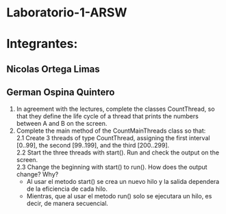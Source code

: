 
# Laboratorio-1-ARSW
# Integrantes:
## Nicolas Ortega Limas
## German Ospina Quintero


1. In agreement with the lectures, complete the classes CountThread, so that they define the life cycle of a thread that prints the numbers between A and B on the screen.  
2. Complete the main method of the CountMainThreads class so that:                                                                                         
2.1 Create 3 threads of type CountThread, assigning the first interval [0..99], the second [99..199], and the third [200..299].        
2.2 Start the three threads with start(). Run and check the output on the screen.   
2.3 Change the beginning with start() to run(). How does the output change? Why?  
	- Al usar el metodo start() se crea un nuevo hilo y la salida dependera de la 	eficiencia de cada hilo.
	- Mientras, que al usar el metodo run() solo se ejecutara un hilo, es decir, de 	manera secuencial.

